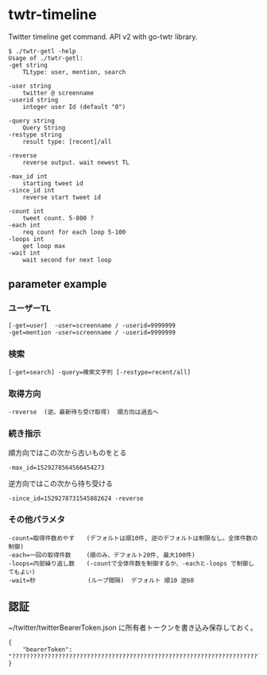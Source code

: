 # twtr-timeline
Twitter timeline get command. API v2 with go-twtr library.

~~~
$ ./twtr-getl -help
Usage of ./twtr-getl:
-get string
	TLtype: user, mention, search

-user string
	twitter @ screenname
-userid string
	integer user Id (default "0")

-query string
	Query String
-restype string
	result type: [recent]/all

-reverse
	reverse output. wait newest TL

-max_id int
	starting tweet id
-since_id int
	reverse start tweet id

-count int
	tweet count. 5-800 ?
-each int
	req count for each loop 5-100
-loops int
	get loop max
-wait int
	wait second for next loop
~~~


## parameter example
### ユーザーTL
    [-get=user]  -user=screenname / -userid=9999999
    -get=mention -user=screenname / -userid=9999999
### 検索
	[-get=search] -query=検索文字列 [-restype=recent/all]

### 取得方向
    -reverse  (逆。最新待ち受け取得)  順方向は過去へ

### 続き指示
順方向ではこの次から古いものをとる

    -max_id=1529278564566454273

逆方向ではこの次から待ち受ける

    -since_id=1529278731545882624 -reverse

### その他パラメタ
    -count=取得件数めやす　　(デフォルトは順10件, 逆のデフォルトは制限なし。全体件数の制御)
    -each=一回の取得件数　 　(順のみ、デフォルト20件, 最大100件)
    -loops=内部繰り返し数　　(-countで全体件数を制御するか、-eachと-loops で制御してもよい)
    -wait=秒             　(ループ間隔)  デフォルト 順10 逆60

## 認証
~/twitter/twitterBearerToken.json に所有者トークンを書き込み保存しておく。

~~~	
{
    "bearerToken": "????????????????????????????????????????????????????????????????????????????????????????????????????????????????"
}
~~~	
